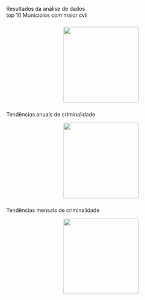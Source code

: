 <p align="left">Resultados da análise de dados<br>top 10 Municipios com maior cvli</p>

###

<div align="center">
  <img height="200" src="[[C:\Users\Windows\Pictures\Screenshots\Captura de tela 2025-01-11 171636.png](https://private-user-images.githubusercontent.com/107001117/402369906-74190202-2bee-40ef-9300-1e4dd1fd501f.png?jwt=eyJhbGciOiJIUzI1NiIsInR5cCI6IkpXVCJ9.eyJpc3MiOiJnaXRodWIuY29tIiwiYXVkIjoicmF3LmdpdGh1YnVzZXJjb250ZW50LmNvbSIsImtleSI6ImtleTUiLCJleHAiOjE3MzY2OTg3MDQsIm5iZiI6MTczNjY5ODQwNCwicGF0aCI6Ii8xMDcwMDExMTcvNDAyMzY5OTA2LTc0MTkwMjAyLTJiZWUtNDBlZi05MzAwLTFlNGRkMWZkNTAxZi5wbmc_WC1BbXotQWxnb3JpdGhtPUFXUzQtSE1BQy1TSEEyNTYmWC1BbXotQ3JlZGVudGlhbD1BS0lBVkNPRFlMU0E1M1BRSzRaQSUyRjIwMjUwMTEyJTJGdXMtZWFzdC0xJTJGczMlMkZhd3M0X3JlcXVlc3QmWC1BbXotRGF0ZT0yMDI1MDExMlQxNjEzMjRaJlgtQW16LUV4cGlyZXM9MzAwJlgtQW16LVNpZ25hdHVyZT03ZjlhMDBhZWJiNzMzODUxZWViNWUzMzE5OTZiNzQ4MzA2NjBhZDRkYjRkZmNmZGVhMDMyZjg2MDNjOWVjMjMwJlgtQW16LVNpZ25lZEhlYWRlcnM9aG9zdCJ9.BT9vxlvmCuplRHFsh7E-M09Ebk7yz5fhyCdaILPC-jA)](https://github.com/jao1224/Analise-de-dados-cvli/issues/1#issue-2782563789)"  />
</div>

###


###
<p align="left">Tendências anuais de criminalidade</p>

<div align="center">
  <img height="200" src="C:\Users\Windows\Pictures\Screenshots\Captura de tela 2025-01-11 173738.png"  />
</div>

###

###
<p align="left">Tendências mensais de criminalidade</p>

<div align="center">
  <img height="200" src="C:\Users\Windows\Pictures\Screenshots\Captura de tela 2025-01-11 173535.png"  />
</div>

###
